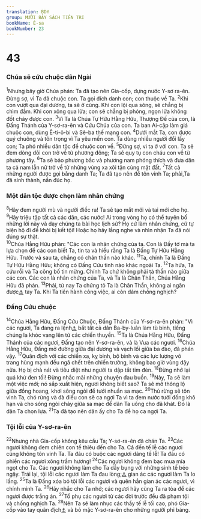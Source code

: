 ```yaml
---
translation: BDY
group: MƯỜI BẢY SÁCH TIÊN TRI
bookName: Ê-sa 
bookNumber: 23
---
```


<div class="title"><h1>43</h1><h3>Chúa sẽ cứu chuộc dân Ngài</h3></div>
<span class="verse es_43_1"><sup>1</sup>Nhưng bây giờ Chúa phán: Ta đã tạo nên Gia-cốp, dựng nước Y-sơ ra-ên. Đừng sợ, vì Ta đã chuộc con. Ta gọi đích danh con; con thuộc về Ta. </span>
<span class="verse es_43_2"><sup>2</sup>Khi con vượt qua đại dương, ta sẽ ở cùng. Khi con lội qua sông, sẽ chẳng bị chìm đắm. Khi con xông qua lửa; con sẽ chẳng bị phỏng, ngọn lửa không đốt cháy được con. </span>
<span class="verse es_43_3"><sup>3</sup>Vì Ta là Chúa Tự Hữu Hằng Hữu, Thượng Đế của con, là Đấng Thánh của Y-sơ-ra-ên và Cứu Chúa của con. Ta ban Ai-cập làm giá chuộc con, dùng Ê-ti-ô-bi và Sê-ba thế mạng con. </span>
<span class="verse es_43_4"><sup>4</sup>Dưới mắt Ta, con được quý chuông và tôn trọng vì Ta yêu mến con. Ta dùng nhiều người đổi lấy con; Ta phó nhiều dân tộc để chuộc con về. </span>
<span class="verse es_43_5"><sup>5</sup>Đừng sợ, vì ta ở với con. Ta sẽ đem dòng dõi con trở về từ phương đông; Ta sẽ quy tụ con cháu con về từ phương tây. </span>
<span class="verse es_43_6"><sup>6</sup>Ta sẽ bảo phương bắc và phương nam phóng thích và đưa dân ta cả nam lẫn nữ trở về từ những vùng xa xôi tận cùng mặt đất. </span>
<span class="verse es_43_7"><sup>7</sup>Tất cả những người được gọi bằng danh Ta; Ta đã tạo nên để tôn vinh Ta; phải,Ta đã sinh thành, nắn đúc họ.</span>
<div class="title"><h3>Một dân tộc được chọn làm nhân chứng</h3></div>
<span class="verse es_43_8"><sup>8</sup>Hãy đem người mù và người điếc ra! Ta sẽ tạo mắt mới và tai mới cho họ. </span>
<span class="verse es_43_9"><sup>9</sup>Hãy triệu tập tất cả các dân, các nước! Ai trong vòng họ có thể tuyên bố những lời này và dạy chúng ta bài học lịch sử? Họ cứ làm nhân chứng, cứ tự biện hộ đi để khỏi bị kết tội! Hoặc họ hãy lắng nghe và nhìn nhận Ta đã nói đúng sự thật.<br/></span>
<span class="verse es_43_10"><sup>10</sup>Chúa Hằng Hữu phán: &#34;Các con là nhân chứng của ta. Con là Đầy tớ mà ta lựa chọn để các con biết Ta, tin ta và hiểu rằng Ta là Đấng Tự Hữu Hằng Hữu. Trước và sau ta, chẳng có chân thần nào khác. </span>
<span class="verse es_43_11"><sup>11</sup>Ta, chính Ta là Đấng Tự Hữu Hằng Hữu; không có Đấng Cứu tinh nào khác ngoài Ta. </span>
<span class="verse es_43_12"><sup>12</sup>Ta hứa, Ta cứu rỗi và Ta công bố tin mừng. Chính Ta chứ không phải tà thần nào giữa các con. Các con là nhân chứng của Ta, và Ta là Chân Thần, Chúa Hằng Hữu đã phán. </span>
<span class="verse es_43_13"><sup>13</sup>Phải, từ nay Ta chứng tỏ Ta là Chân Thần, không ai ngăn được<a href="#" data-toggle="tooltip" data-placement="bottom" title="Nt giải thoát khỏi">⚓</a> tay Ta. Khi Ta tiến hành công việc, ai còn dám chống nghịch?</span>
<div class="title"><h3>Đấng Cứu chuộc</h3></div>
<span class="verse es_43_14"><sup>14</sup>Chúa Hằng Hữu, Đấng Cứu Chuộc, Đấng Thánh của Y-sơ-ra-ên phán: &#34;Vì các ngươi, Ta đang ra lệnh<a href="#" data-toggle="tooltip" data-placement="bottom" title="Nt sai">⚓</a> bắt tất cả dân Ba-by-luân làm tù binh, tiếng chúng la khóc vang lên từ các chiến thuyền. </span>
<span class="verse es_43_15"><sup>15</sup>Ta là Chúa Hằng Hữu, Đấng Thánh của các ngươi, Đấng tạo nên Y-sơ-ra-ên, và là Vua các ngươi. </span>
<span class="verse es_43_16"><sup>16</sup>Chúa Hằng Hữu, Đấng mở đường giữa đại dương và vạch lối giữa ba đào, đã phán vậy. </span>
<span class="verse es_43_17"><sup>17</sup>Quân địch với các chiến xa, kỵ binh, bộ binh và các lực lượng võ trang hùng mạnh đều ngã chết trên chiến trường, không bao giờ vùng dậy nữa. Họ bị chà nát và tiêu diệt như người ta dập tắt tim đèn. </span>
<span class="verse es_43_18"><sup>18</sup>Đừng nhớ lại quá khứ đen tối! Đừng nhắc mãi những chuyện đau buồn. </span>
<span class="verse es_43_19"><sup>19</sup>Này, Ta sẽ làm một việc mới; nó sắp xuất hiện, ngươi không biết sao? Ta sẽ mở thông lộ giữa đồng hoang, khơi sông ngòi để tưới nhuần sa mạc. </span>
<span class="verse es_43_20"><sup>20</sup>Thú rừng sẽ tôn vinh Ta, chó rừng và đà điểu con sẽ ca ngợi Ta vì ta đem nước tưới đồng khô hạn và cho sông ngòi chảy giữa sa mạc để dân Ta uống cho đã khát. Đó là dân Ta chọn lựa. </span>
<span class="verse es_43_21"><sup>21</sup>Ta đã tạo nên dân ấy cho Ta để họ ca ngợi Ta.</span>
<div class="title"><h3>Tội lỗi của Y-sơ-ra-ên</h3></div>
<span class="verse es_43_22"><sup>22</sup>Nhưng nhà Gia-cốp không kêu cầu Ta; Y-sơ-ra-ên đã chán Ta. </span>
<span class="verse es_43_23"><sup>23</sup>Các ngươi không đem chiên con tế thiêu đến cho Ta. Cả đến tế lễ các ngươi cũng không tôn vinh Ta. Ta đâu có buộc các ngươi dâng tế lễ! Ta đâu có phiền các ngươi xông trầm hương! </span>
<span class="verse es_43_24"><sup>24</sup>Các ngươi không đem bạc mua mía ngọt cho Ta. Các ngươi không làm cho Ta dầy bụng với những sinh tế béo ngậy. Trái lại, tội lỗi các ngươi làm Ta đau lòng;<a href="#" data-toggle="tooltip" data-placement="bottom" title="Ctd làm cho lòng Ta nặng trĩu">⚓</a> gian ác các ngươi làm Ta lo lắng. </span>
<span class="verse es_43_25"><sup>25</sup>Ta là Đấng xóa bỏ tội lỗi các ngươi và quên hẳn gian ác các ngươi, vì chính mình Ta. </span>
<span class="verse es_43_26"><sup>26</sup>Hãy nhắc cho Ta nhớ; các ngươi hãy cùng Ta ra tòa để các ngươi được trắng án. </span>
<span class="verse es_43_27"><sup>27</sup>Tổ phụ các ngươi từ các đời trước đều đã phạm tội và chống nghịch Ta. </span>
<span class="verse es_43_28"><sup>28</sup>Nên Ta sẽ làm nhục các thầy tế lễ tối cao, phó Gia-cốp vào tay quân địch<a href="#" data-toggle="tooltip" data-placement="bottom" title="Ctd sự nguyền rủa">⚓</a> và bỏ mặc Y-sơ-ra-ên cho những người phỉ báng.</span>
